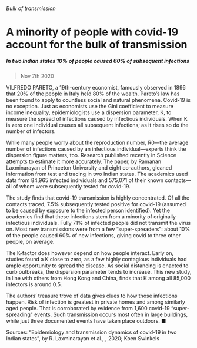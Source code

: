 ###### Bulk of transmission
# A minority of people with covid-19 account for the bulk of transmission 
##### In two Indian states 10% of people caused 60% of subsequent infections 
> Nov 7th 2020 



VILFREDO PARETO, a 19th-century economist, famously observed in 1896 that 20% of the people in Italy held 80% of the wealth. Pareto’s law has been found to apply to countless social and natural phenomena. Covid-19 is no exception. Just as economists use the Gini coefficient to measure income inequality, epidemiologists use a dispersion parameter, K, to measure the spread of infections caused by infectious individuals. When K is zero one individual causes all subsequent infections; as it rises so do the number of infectors.
While many people worry about the reproduction number, R0—the average number of infections caused by an infectious individual—experts think the dispersion figure matters, too. Research published recently in Science attempts to estimate it more accurately. The paper, by Ramanan Laxminarayan of Princeton University and eight co-authors, gleaned information from test and tracing in two Indian states. The academics used data from 84,965 infected individuals and 575,071 of their known contacts—all of whom were subsequently tested for covid-19.




The study finds that covid-19 transmission is highly concentrated. Of all the contacts traced, 7.5% subsequently tested positive for covid-19 (assumed to be caused by exposure to the infected person identified). Yet the academics find that these infections stem from a minority of originally infectious individuals. Fully 71% of infected people did not transmit the virus on. Most new transmissions were from a few “super-spreaders": about 10% of the people caused 60% of new infections, giving covid to three other people, on average.
The K-factor does however depend on how people interact. Early on, studies found a K close to zero, as a few highly contagious individuals had ample opportunity to spread the disease. As social distancing is enacted to curb outbreaks, the dispersion parameter tends to increase. This new study, in line with others from Hong Kong and China, finds that K among all 85,000 infectors is around 0.5.



The authors’ treasure trove of data gives clues to how those infections happen. Risk of infection is greatest in private homes and among similarly aged people. That is corroborated by evidence from 1,600 covid-19 “super-spreading" events. Such transmission occurs most often in large buildings, while just three documented events have taken place outdoors. ■
Sources: “Epidemiology and transmission dynamics of covid-19 in two Indian states”, by R. Laxminarayan et al., , 2020; Koen Swinkels

